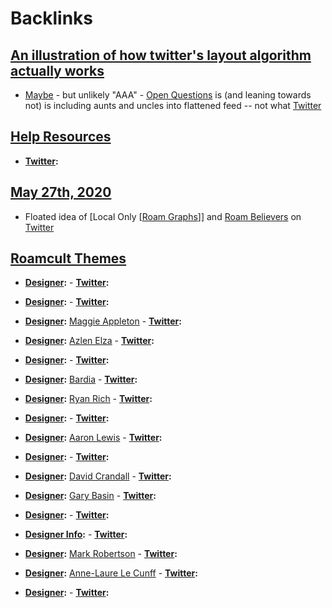 
# Backlinks
## [An illustration of how twitter's layout algorithm actually works](<An illustration of how twitter's layout algorithm actually works.md>)
- [Maybe](<Maybe.md>) - but unlikely "AAA" - [Open Questions](<Open Questions.md>) is (and leaning towards not) is including aunts and uncles into flattened feed -- not what [Twitter](<Twitter.md>)

## [Help Resources](<Help Resources.md>)
- **[Twitter](<Twitter.md>):**

## [May 27th, 2020](<May 27th, 2020.md>)
- Floated idea of [Local Only [[Roam Graphs](<Local Only [[Roam Graphs.md>)]] and [Roam Believers](<Roam Believers.md>) on [Twitter](<Twitter.md>)

## [Roamcult Themes](<Roamcult Themes.md>)
- **[Designer](<Designer.md>):**
            - **[Twitter](<Twitter.md>):**

- **[Designer](<Designer.md>):**
            - **[Twitter](<Twitter.md>):**

- **[Designer](<Designer.md>):** [Maggie Appleton](<Maggie Appleton.md>)
            - **[Twitter](<Twitter.md>):**

- **[Designer](<Designer.md>):** [Azlen Elza](<Azlen Elza.md>)
            - **[Twitter](<Twitter.md>):**

- **[Designer](<Designer.md>):**
            - **[Twitter](<Twitter.md>):**

- **[Designer](<Designer.md>):** [Bardia](<Bardia.md>)
            - **[Twitter](<Twitter.md>):**

- **[Designer](<Designer.md>):** [Ryan Rich](<Ryan Rich.md>)
            - **[Twitter](<Twitter.md>):**

- **[Designer](<Designer.md>):**
            - **[Twitter](<Twitter.md>):**

- **[Designer](<Designer.md>):** [Aaron Lewis](<Aaron Lewis.md>)
            - **[Twitter](<Twitter.md>):**

- **[Designer](<Designer.md>):**
            - **[Twitter](<Twitter.md>):**

- **[Designer](<Designer.md>):** [David Crandall](<David Crandall.md>)
            - **[Twitter](<Twitter.md>):**

- **[Designer](<Designer.md>):** [Gary Basin](<Gary Basin.md>)
            - **[Twitter](<Twitter.md>):**

- **[Designer](<Designer.md>):**
            - **[Twitter](<Twitter.md>):**

- **[Designer Info](<Designer Info.md>):** 
                - **[Twitter](<Twitter.md>):**

- **[Designer](<Designer.md>):** [Mark Robertson](<Mark Robertson.md>)
            - **[Twitter](<Twitter.md>):**

- **[Designer](<Designer.md>):** [Anne-Laure Le Cunff](<Anne-Laure Le Cunff.md>)
            - **[Twitter](<Twitter.md>):**

- **[Designer](<Designer.md>):**
            - **[Twitter](<Twitter.md>):**

